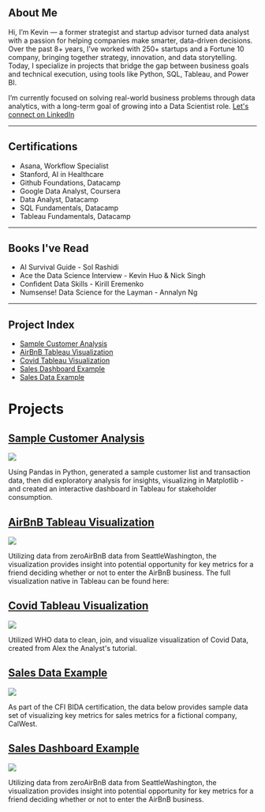 ## About Me 
Hi, I’m Kevin — a former strategist and startup advisor turned data analyst with a passion for helping companies make smarter, data-driven decisions. Over the past 8+ years, I’ve worked with 250+ startups and a Fortune 10 company, bringing together strategy, innovation, and data storytelling. Today, I specialize in projects that bridge the gap between business goals and technical execution, using tools like Python, SQL, Tableau, and Power BI.

I’m currently focused on solving real-world business problems through data analytics, with a long-term goal of growing into a Data Scientist role.
[Let's connect on LinkedIn](https://www.linkedin.com/in/kevinjbts)

---

## Certifications
* Asana, Workflow Specialist
* Stanford, AI in Healthcare
* Github Foundations, Datacamp
* Google Data Analyst, Coursera
* Data Analyst, Datacamp
* SQL Fundamentals, Datacamp
* Tableau Fundamentals, Datacamp

---

## Books I've Read
* AI Survival Guide -  Sol Rashidi
* Ace the Data Science Interview  - Kevin Huo & Nick Singh
* Confident Data Skills - Kirill Eremenko
* Numsense! Data Science for the Layman - Annalyn Ng

---

##  Project Index
* [Sample Customer Analysis](#sample_customer_analysis)
* [AirBnB Tableau Visualization](#airbnb-tableau-visualization)
* [Covid Tableau Visualization](#covid-tableau-visualization)
* [Sales Dashboard Example](#sales-dashboard-example) 
* [Sales Data Example](#sales-data-example)

# Projects

## [Sample Customer Analysis](/projects/sample_customer_analysis.md)
![](/Dashboard.png)

Using Pandas in Python, generated a sample customer list and transaction data, then did exploratory analysis for insights, visualizing in Matplotlib - and created an interactive dashboard in Tableau for stakeholder consumption. 

## [AirBnB Tableau Visualization](/projects/airbnb_tableau_visualization.md)
![](/AirBnbTableau.png)

Utilizing data from zeroAirBnB data from SeattleWashington, the visualization provides insight into potential opportunity for key metrics for a friend deciding whether or not to enter the AirBnB business. 
The full visualization native in Tableau can be found here: 

## [Covid Tableau Visualization](/projects/covid_visualization.md)

![](/CovidDdata.png)

Utilized WHO data to clean, join, and visualize visualization of Covid Data, created from Alex the Analyst's tutorial. 

## [Sales Data Example](/projects/sales_data_example.md)
![](/bikesales.png)

As part of the CFI BIDA certification, the data below provides sample data set of visualizing key metrics for sales metrics for a fictional company, CalWest.  

## [Sales Dashboard Example](/projects/sales_dashboard_example.md)
![](/CovidDdata.png)

Utilizing data from zeroAirBnB data from SeattleWashington, the visualization provides insight into potential opportunity for key metrics for a friend deciding whether or not to enter the AirBnB business. 

